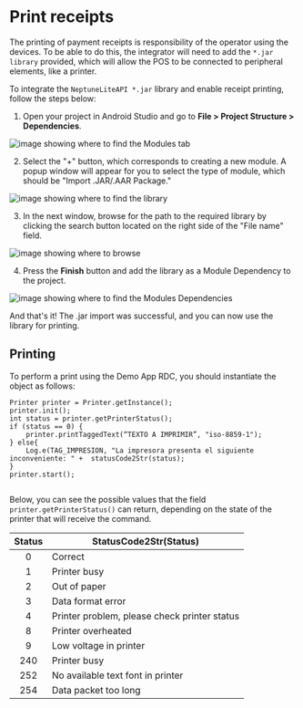 # Print receipts

The printing of payment receipts is responsibility of the operator using the devices. To be able to do this, the integrator will need to add the `*.jar library` provided, which will allow the POS to be connected to peripheral elements, like a printer.

To integrate the `NeptuneLiteAPI *.jar` library and enable receipt printing, follow the steps below:

1. Open your project in Android Studio and go to **File > Project Structure > Dependencies**.

</center>

![image showing where to find the Modules tab](Redelcom/importar-librería2.png)

</center>

2. Select the "+" button, which corresponds to creating a new module. A popup window will appear for you to select the type of module, which should be "Import .JAR/.AAR Package."

</center>

![image showing where to find the library](Redelcom/importar-librería3.png)

</center>

3. In the next window, browse for the path to the required library by clicking the search button located on the right side of the "File name" field.

</center>

![image showing where to browse](Redelcom/importar-librería4.png)

</center>

4. Press the **Finish** button and add the library as a Module Dependency to the project.

</center>

![image showing where to find the Modules Dependencies](Redelcom/integrar-librería5.png)

</center>

And that's it! The .jar import was successful, and you can now use the library for printing.


## Printing
To perform a print using the Demo App RDC, you should instantiate the object as follows:

```android
Printer printer = Printer.getInstance(); 
printer.init(); 
int status = printer.getPrinterStatus(); 
if (status == 0) { 
    printer.printTaggedText(“TEXTO A IMPRIMIR”, "iso-8859-1"); 
} else{ 
    Log.e(TAG_IMPRESION, "La impresora presenta el siguiente inconveniente: " +  statusCode2Str(status); 
} 
printer.start();  
 
```

Below, you can see the possible values that the field `printer.getPrinterStatus()` can return, depending on the state of the printer that will receive the command.

| Status | StatusCode2Str(Status) |
|:---:|---|
| 0 | Correct |
| 1 | Printer busy |
| 2 | Out of paper |
| 3 | Data format error |
| 4 | Printer problem, please check printer status |
| 8 | Printer overheated |
| 9 | Low voltage in printer |
| 240 | Printer busy |
| 252 | No available text font in printer |
| 254 | Data packet too long |

